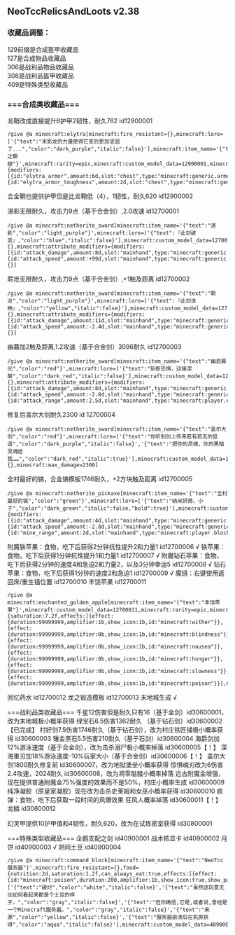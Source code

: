 ## NeoTccRelicsAndLoots v2.38

### 收藏品调整：  
129前缀是合成盔甲收藏品   
127是合成物品收藏品   
306是战利品物品收藏品    
308是战利品盔甲收藏品  
409是特殊类型收藏品  
### ===合成类收藏品===  
龙鞘改成直接提升6护甲2韧性，耐久762 id12900001
```
/give @a minecraft:elytra[minecraft:fire_resistant={},minecraft:lore=['{"text":"末影龙的力量使得它变的更加坚固了...","color":"dark_purple","italic":false}'],minecraft:item_name='{"text":"龙之鞘翅"}',minecraft:rarity=epic,minecraft:custom_model_data=12900001,minecraft:max_damage=762,minecraft:attribute_modifiers={modifiers:[{id:"elytra_armor",amount:6d,slot:"chest",type:"minecraft:generic.armor",operation:"add_value"},{id:"elytra_armor_toughness",amount:2d,slot:"chest",type:"minecraft:generic.armor_toughness",operation:"add_value"}]}]
```
合金鞘也提供护甲但是比龙鞘低（4），1韧性，耐久620 id12900002  

湛影无限耐久，攻击力9点（基于合金剑）,2.0攻速 id12700001
```
/give @a minecraft:netherite_sword[minecraft:item_name='{"text":"湛影","color":"light_purple"}',minecraft:lore=['{"text":『此剑破祟』,"color":"blue","italic":false}'],minecraft:custom_model_data=12700001,minecraft:rarity=epic,minecraft:fire_resistant={},minecraft:attribute_modifiers={modifiers:[{id:"attack_damage",amount:8d,slot:"mainhand",type:"minecraft:generic.attack_damage",operation:"add_value"},{id:"attack_speed",amount:+99d,slot:"mainhand",type:"minecraft:generic.attack_speed",operation:"add_value"}]},minecraft:unbreakable={}]
```
聆沧无限耐久，攻击力9点（基于合金剑）,+1触及距离 id12700002
```
/give @a minecraft:netherite_sword[minecraft:item_name='{"text":"聆沧","color":"light_purple"}',minecraft:lore=['{"text":『此剑诛神』,"color":"yellow","italic":false}'],minecraft:custom_model_data=12700002,minecraft:rarity=epic,minecraft:fire_resistant={},minecraft:attribute_modifiers={modifiers:[{id:"attack_damage",amount:11d,slot:"mainhand",type:"minecraft:generic.attack_damage",operation:"add_value"},{id:"attack_speed",amount:-2.4d,slot:"mainhand",type:"minecraft:generic.attack_speed",operation:"add_value"}]},minecraft:unbreakable={}]
```
幽暮加2触及距离,1.2攻速（基于合金剑）3096耐久 id12700003
```
/give @a minecraft:netherite_sword[minecraft:item_name='{"text":"幽岩暮光","color":"red"}',minecraft:lore=['{"text":"斩断恐惧，迎接涅槃","color":"dark_red","italic":false}'],minecraft:custom_model_data=12700003,minecraft:rarity=epic,minecraft:fire_resistant={},minecraft:attribute_modifiers={modifiers:[{id:"attack_damage",amount:8d,slot:"mainhand",type:"minecraft:generic.attack_damage",operation:"add_value"},{id:"attack_speed",amount:-2.8d,slot:"mainhand",type:"minecraft:generic.attack_speed",operation:"add_value"},{id:"attack_range",amount:2.5d,slot:"mainhand",type:"minecraft:player.entity_interaction_range",operation:"add_value"}]},minecraft:max_damage=3096]
```
修复后盖尔大剑耐久2300 id 12700004
```
/give @a minecraft:netherite_sword[minecraft:item_name='{"text":"盖尔大剑","color":"red"}',minecraft:lore=['{"text":"你听到剑上传来若有若无的低语","color":"dark_purple","italic":false}','{"text":"把你的灵魂，你的黑暗灵魂给我……","color":"dark_red","italic":true}'],minecraft:custom_model_data=12700004,minecraft:rarity=epic,minecraft:fire_resistant={},minecraft:max_damage=2300]
```
全村最好的镐，合金镐模板1746耐久，+2方块触及距离  id12700005
```
/give @a minecraft:netherite_pickaxe[minecraft:item_name='{"text":"全村最好的镐","color":"green"}',minecraft:lore=['{"text":"纳米奸商，小子","color":"dark_green","italic":false,"bold":true}'],minecraft:custom_model_data=12700005,minecraft:rarity=epic,minecraft:attribute_modifiers={modifiers:[{id:"attack_damage",amount:4d,slot:"mainhand",type:"minecraft:generic.attack_damage",operation:"add_value"},{id:"attack_speed",amount:-2.8d,slot:"mainhand",type:"minecraft:generic.attack_speed",operation:"add_value"},{id:"mine_range",amount:2d,slot:"mainhand",type:"minecraft:player.block_interaction_range",operation:"add_value"}]},minecraft:max_damage=1746,minecraft:enchantment_glint_override=true]
```
附魔铁苹果：食物，吃下后获得2分钟抗性提升2和力量1 id12700006 √
铁苹果：食物，吃下后获得1分钟抗性提升1和力量1 id12700007 √
附魔钻石苹果：食物，吃下后获得2分钟的速度4和急迫2和力量2，以及3分钟幸运5 id12700008 √
钻石苹果：食物，吃下后获得1分钟的速度2和急迫1 id12700009 √
魔镜：右键使用返回床/重生锚位置 id12700010
丰饶苹果 id12700011
```
/give @a minecraft:enchanted_golden_apple[minecraft:item_name='{"text":"丰饶苹果"}',minecraft:custom_model_data=12700011,minecraft:rarity=epic,minecraft:enchantment_glint_override=true,minecraft:food={saturation:7.2f,effects:[{effect:{duration:99999999,amplifier:1b,show_icon:1b,id:"minecraft:wither"}},{effect:{duration:99999999,amplifier:0b,show_icon:1b,id:"minecraft:blindness"}},{effect:{duration:99999999,amplifier:0b,show_icon:1b,id:"minecraft:nausea"}},{effect:{duration:99999999,amplifier:0b,show_icon:1b,id:"minecraft:hunger"}},{effect:{duration:99999999,amplifier:0b,show_icon:1b,id:"minecraft:slowness"}},{effect:{duration:99999999,amplifier:0b,show_icon:1b,id:"minecraft:poison"}}],nutrition:4,can_always_eat:1b}]
```
回忆药水 id12700012
龙之锻造模板 id12700013 末地城生成 √

===战利品类收藏品===
千星12伤害但是耐久只有16（基于金剑）id30600001，改为末地城极小概率获得 
绿宝石6.5伤害1362耐久 （基于钻石剑）id30600002【已完成】
村好剑7.5伤害1746耐久（基于钻石剑），改为村庄铁匠铺极小概率获得 id30600003 
镶金黑石5.5伤害210耐久（基于石剑）id30600004 
海爵剑加12%游泳速度（基于合金剑），改为击杀溺尸极小概率掉落 id30600005【！】
深海重刃加18%游泳速度-10%玩家大小（基于合金剑）id30600006【！】
盖尔大剑1800耐久修复前 id30600007，改为地狱堡垒小概率获得
惊惧魂刃改为6伤害2.4攻速，2024耐久 id30600008，改为凋零骷髅小概率掉落
远古附魔金增强，现在提供普通附魔金75%强度的效果而不是50%，村庄小概率生成 id30600009 
纯净凝胶（原皇家凝胶）现在改为击杀史莱姆和女巫小概率获得 id30600010 
疯弹：食物，吃下后获取一段时间的风爆效果 狂风人概率掉落 id30600011【！】
龙鳞 id30600012 

幻灵甲提供10护甲值和4韧性，耐久620，改为在试炼密室获得 id30800001

===特殊类型收藏品===
企鹅支配之剑 id40900001
战术核显卡 id40900002
月饼 id40900003 √
阴间土豆 id40900004
```
/give @a minecraft:command_block[minecraft:item_name='{"text":"NeoTcc服务器"}',minecraft:fire_resistant={},food={nutrition:2d,saturation:1.2f,can_always_eat:true,effects:[{effect:{id:"minecraft:poison",duration:200,amplifier:1b,show_icon:true,show_particles:true}}]},minecraft:lore=['{"text":"破烂","color":"white","italic":false}','{"text":"虽然这玩意无论如何看起来都是个土豆的样子，","color":"gray","italic":false}','{"text":"但你确信,它是,或者说,曾经是一个Minecraft服务器。","color":"gray","italic":false}','{"text":"来源","color":"yellow","italic":false}','{"text":"服务器崩溃后在机房获得","color":"aqua","italic":false}'],minecraft:custom_model_data=40900004]
